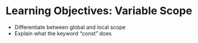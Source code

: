 # Learning Objectives: Variable Scope
- Differentiate between global and local scope
- Explain what the keyword “const” does
